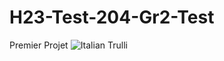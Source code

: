 # H23-Test-204-Gr2-Test
Premier Projet
<img src="header-proboscis-monkeys.jpg" alt="Italian Trulli">
